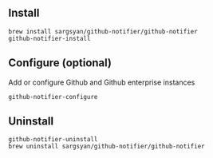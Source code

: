 ## Install

```
brew install sargsyan/github-notifier/github-notifier
github-notifier-install
```

## Configure (optional)
Add or configure Github and Github enterprise instances
```
github-notifier-configure
```

## Uninstall

```
github-notifier-uninstall
brew uninstall sargsyan/github-notifier/github-notifier
```
